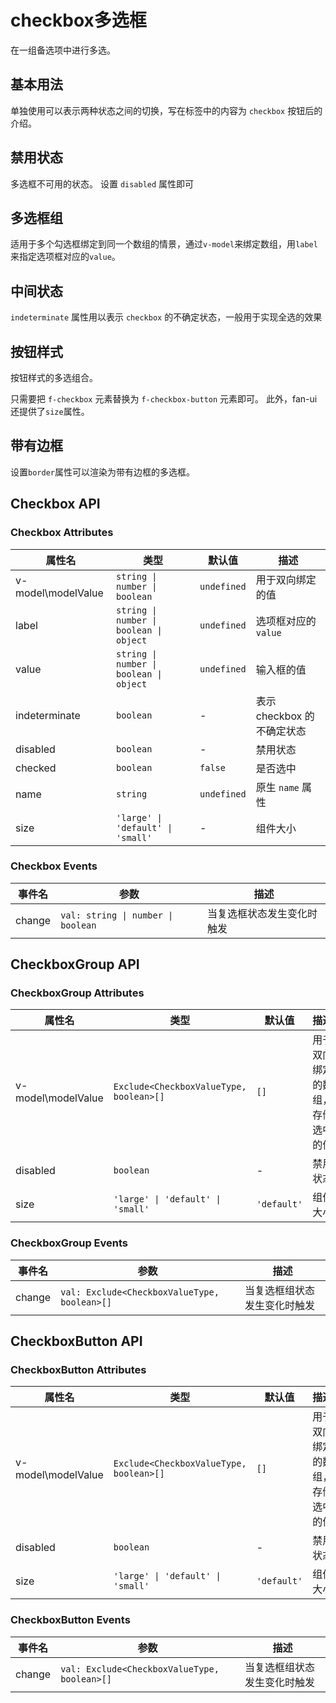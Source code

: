 # checkbox多选框

在一组备选项中进行多选。

## 基本用法

单独使用可以表示两种状态之间的切换，写在标签中的内容为 `checkbox` 按钮后的介绍。

<demo vue="../example/checkbox/Basic.vue" />

## 禁用状态

多选框不可用的状态。
设置 `disabled` 属性即可

<demo vue="../example/checkbox/Disabled.vue" />

## 多选框组

适用于多个勾选框绑定到同一个数组的情景，通过`v-model`来绑定数组，用`label`来指定选项框对应的`value`。

<demo vue="../example/checkbox/CheckboxGroup.vue" />

## 中间状态

`indeterminate` 属性用以表示 `checkbox` 的不确定状态，一般用于实现全选的效果

<demo vue="../example/checkbox/Indeterminate.vue" />

## 按钮样式​

按钮样式的多选组合。

只需要把 `f-checkbox` 元素替换为 `f-checkbox-button` 元素即可。 此外，fan-ui 还提供了`size`属性。

<demo vue="../example/checkbox/CheckboxButton.vue" />

## 带有边框​

设置`border`属性可以渲染为带有边框的多选框。

<demo vue="../example/checkbox/Border.vue" />

## Checkbox API

### Checkbox Attributes

| 属性名             | 类型                                    | 默认值      | 描述                       |
| ------------------ | --------------------------------------- | ----------- | -------------------------- |
| v-model\modelValue | `string \| number \| boolean`           | `undefined` | 用于双向绑定的值           |
| label              | `string \| number \| boolean \| object` | `undefined` | 选项框对应的 `value`       |
| value              | `string \| number \| boolean \| object` | `undefined` | 输入框的值                 |
| indeterminate      | `boolean`                               | -           | 表示 checkbox 的不确定状态 |
| disabled           | `boolean`                               | -           | 禁用状态                   |
| checked            | `boolean`                               | `false`     | 是否选中                   |
| name               | `string`                                | `undefined` | 原生 `name` 属性           |
| size               | `'large' \| 'default' \| 'small'`       | -           | 组件大小                   |

### Checkbox Events

| 事件名 | 参数                               | 描述                       |
| ------ | ---------------------------------- | -------------------------- |
| change | `val: string \| number \| boolean` | 当复选框状态发生变化时触发 |

## CheckboxGroup API

### CheckboxGroup Attributes

| 属性名             | 类型                                    | 默认值      | 描述                             |
| ------------------ | --------------------------------------- | ----------- | -------------------------------- |
| v-model\modelValue | `Exclude<CheckboxValueType, boolean>[]` | `[]`        | 用于双向绑定的数组，存储选中的值 |
| disabled           | `boolean`                               | -           | 禁用状态                         |
| size               | `'large' \| 'default' \| 'small'`       | `'default'` | 组件大小                         |

### CheckboxGroup Events

| 事件名 | 参数                                         | 描述                         |
| ------ | -------------------------------------------- | ---------------------------- |
| change | `val: Exclude<CheckboxValueType, boolean>[]` | 当复选框组状态发生变化时触发 |

## CheckboxButton API

### CheckboxButton Attributes

| 属性名             | 类型                                    | 默认值      | 描述                             |
| ------------------ | --------------------------------------- | ----------- | -------------------------------- |
| v-model\modelValue | `Exclude<CheckboxValueType, boolean>[]` | `[]`        | 用于双向绑定的数组，存储选中的值 |
| disabled           | `boolean`                               | -           | 禁用状态                         |
| size               | `'large' \| 'default' \| 'small'`       | `'default'` | 组件大小                         |

### CheckboxButton Events

| 事件名 | 参数                                         | 描述                         |
| ------ | -------------------------------------------- | ---------------------------- |
| change | `val: Exclude<CheckboxValueType, boolean>[]` | 当复选框组状态发生变化时触发 |
